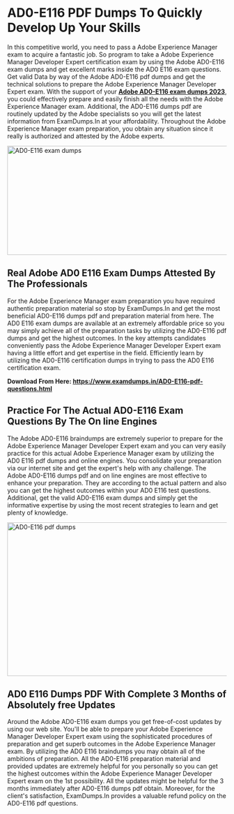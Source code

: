 <h1><strong>AD0-E116 PDF Dumps To Quickly Develop Up Your Skills</strong></h1>
<p>In this competitive world, you need to pass a Adobe Experience Manager exam to acquire a fantastic job. So program to take a Adobe Experience Manager Developer Expert certification exam by using the Adobe AD0-E116 exam dumps and get excellent marks inside the AD0 E116 exam questions. Get valid Data by way of the Adobe AD0-E116 pdf dumps and get the technical solutions to prepare the Adobe Experience Manager Developer Expert exam. With the support of your <strong><a href="https://www.examdumps.in/AD0-E116-pdf-questions.html">Adobe AD0-E116 exam dumps 2023</a></strong>, you could effectively prepare and easily finish all the needs with the Adobe Experience Manager exam. Additional, the AD0-E116 dumps pdf are routinely updated by the Adobe specialists so you will get the latest information from ExamDumps.In at your affordability. Throughout the Adobe Experience Manager exam preparation, you obtain any situation since it really is authorized and attested by the Adobe experts.</p>
<p><img src="https://i.ibb.co/zxJwW90/Copy-of-Online-Classes-Twitter-header-post-Made-with-Poster-My-Wall-1.png" alt="AD0-E116 exam dumps" width="750" height="250" /></p>
<h2><strong>Real Adobe AD0 E116 Exam Dumps Attested By The Professionals</strong></h2>
<p>For the Adobe Experience Manager exam preparation you have required authentic preparation material so stop by ExamDumps.In and get the most beneficial AD0-E116 dumps pdf and preparation material from here. The AD0 E116 exam dumps are available at an extremely affordable price so you may simply achieve all of the preparation tasks by utilizing the AD0-E116 pdf dumps and get the highest outcomes. In the key attempts candidates conveniently pass the Adobe Experience Manager Developer Expert exam having a little effort and get expertise in the field. Efficiently learn by utilizing the AD0-E116 certification dumps in trying to pass the AD0 E116 certification exam.</p>
<p><strong>Download From Here:&nbsp;<a href="https://www.examdumps.in/AD0-E116-pdf-questions.html">https://www.examdumps.in/AD0-E116-pdf-questions.html</a></strong></p>
<h2><strong>Practice For The Actual AD0-E116 Exam Questions By The On line Engines</strong></h2>
<p>The Adobe AD0-E116 braindumps are extremely superior to prepare for the Adobe Experience Manager Developer Expert exam and you can very easily practice for this actual Adobe Experience Manager exam by utilizing the AD0 E116 pdf dumps and online engines. You consolidate your preparation via our internet site and get the expert's help with any challenge. The Adobe AD0-E116 dumps pdf and on line engines are most effective to enhance your preparation. They are according to the actual pattern and also you can get the highest outcomes within your AD0 E116 test questions. Additional, get the valid AD0-E116 exam dumps and simply get the informative expertise by using the most recent strategies to learn and get plenty of knowledge.</p>
<p><a href="https://www.examdumps.in/AD0-E116-pdf-questions.html"><img src="https://i.ibb.co/QkNtdwY/Copy-of-Zoom-Online-Classes-Facebook-Share-Po-Made-with-Poster-My-Wall-1.jpg" alt="AD0-E116 pdf dumps" width="670" height="352" /></a></p>
<h2><strong>AD0 E116 Dumps PDF With Complete 3 Months of Absolutely free Updates</strong></h2>
<p>Around the Adobe AD0-E116 exam dumps you get free-of-cost updates by using our web site. You'll be able to prepare your Adobe Experience Manager Developer Expert exam using the sophisticated procedures of preparation and get superb outcomes in the Adobe Experience Manager exam. By utilizing the AD0 E116 braindumps you may obtain all of the ambitions of preparation. All the AD0-E116 preparation material and provided updates are extremely helpful for you personally so you can get the highest outcomes within the Adobe Experience Manager Developer Expert exam on the 1st possibility. All the updates might be helpful for the 3 months immediately after AD0-E116 dumps pdf obtain. Moreover, for the client's satisfaction, ExamDumps.In provides a valuable refund policy on the AD0-E116 pdf questions.</p>
